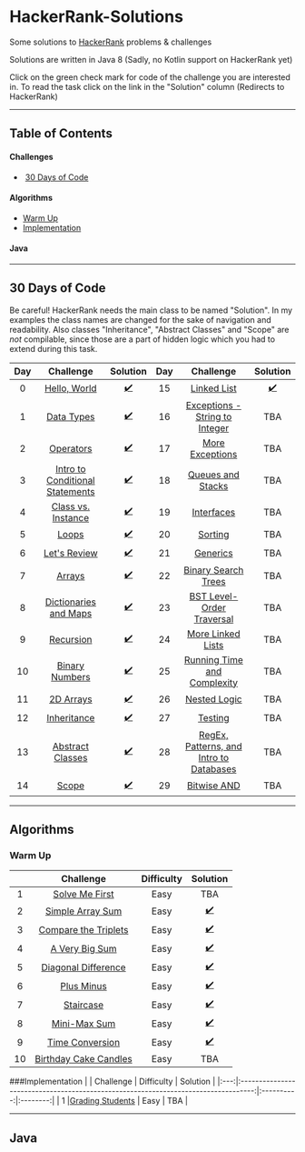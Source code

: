 # HackerRank-Solutions

Some solutions to [HackerRank](https://www.hackerrank.com/) problems & challenges

Solutions are written in Java 8 (Sadly, no Kotlin support on HackerRank yet)

Click on the green check mark for code of the challenge you are interested in. To read the task click on the link in the "Solution" column (Redirects to HackerRank)

***

## Table of Contents
#### Challenges
*  [30 Days of Code](#30-days-of-code)
#### Algorithms
*  [Warm Up](#warm-up)
*  [Implementation](#implementation)
#### Java

***

## 30 Days of Code

Be careful! HackerRank needs the main class to be named "Solution". In my examples the class names are changed for the sake of navigation and readability.
Also classes "Inheritance", "Abstract Classes" and "Scope" are *not* compilable, since those are a part of hidden logic which you had to extend during this task. 

| Day |                                       Challenge                                                   |                  Solution                                                         | Day |                                       Challenge                                                       |                                   Solution                                        |
|:---:|:-------------------------------------------------------------------------------------------------:|:---------------------------------------------------------------------------------:|:---:|:-----------------------------------------------------------------------------------------------------:|:---------------------------------------------------------------------------------:|
|  0  |[Hello, World](https://www.hackerrank.com/challenges/30-hello-world)                               |[:heavy_check_mark:](../blob/master/src/CodingChallenge/HelloWorld.java)           |  15 |[Linked List](https://www.hackerrank.com/challenges/30-linked-list)                                    |[:heavy_check_mark:](../blob/master/src/CodingChallenge/LinkedList.java)           |
|  1  |[Data Types](https://www.hackerrank.com/challenges/30-data-types)                                  |[:heavy_check_mark:](../blob/master/src/CodingChallenge/DataTypes.java)            |  16 |[Exceptions - String to Integer](https://www.hackerrank.com/challenges/30-exceptions-string-to-integer)|TBA|
|  2  |[Operators](https://www.hackerrank.com/challenges/30-operators)                                    |[:heavy_check_mark:](../blob/master/src/CodingChallenge/Operators.java)            |  17 |[More Exceptions](https://www.hackerrank.com/challenges/30-more-exceptions)                            |TBA|
|  3  |[Intro to Conditional Statements](https://www.hackerrank.com/challenges/30-conditional-statements) |[:heavy_check_mark:](../blob/master/src/CodingChallenge/ConditionalStatements.java)|  18 |[Queues and Stacks](https://www.hackerrank.com/challenges/30-queues-stacks)                            |TBA|
|  4  |[Class vs. Instance](https://www.hackerrank.com/challenges/30-class-vs-instance)                   |[:heavy_check_mark:](../blob/master/src/CodingChallenge/Person.java)               |  19 |[Interfaces](https://www.hackerrank.com/challenges/30-interfaces)                                      |TBA|
|  5  |[Loops](https://www.hackerrank.com/challenges/30-loops)                                            |[:heavy_check_mark:](../blob/master/src/CodingChallenge/Loops.java)                |  20 |[Sorting](https://www.hackerrank.com/challenges/30-sorting)                                            |TBA|
|  6  |[Let's Review](https://www.hackerrank.com/challenges/30-review-loop)                               |[:heavy_check_mark:](../blob/master/src/CodingChallenge/Review.java)               |  21 |[Generics](https://www.hackerrank.com/challenges/30-generics)                                          |TBA|
|  7  |[Arrays](https://www.hackerrank.com/challenges/30-arrays)                                          |[:heavy_check_mark:](../blob/master/src/CodingChallenge/Arrays.java)               |  22 |[Binary Search Trees](https://www.hackerrank.com/challenges/30-binary-search-trees)                    |TBA|
|  8  |[Dictionaries and Maps](https://www.hackerrank.com/challenges/30-dictionaries-and-maps)            |[:heavy_check_mark:](../blob/master/src/CodingChallenge/Maps.java)                 |  23 |[BST Level-Order Traversal](https://www.hackerrank.com/challenges/30-binary-trees)                     |TBA|
|  9  |[Recursion](https://www.hackerrank.com/challenges/30-recursion)                                    |[:heavy_check_mark:](../blob/master/src/CodingChallenge/Recursion.java)            |  24 |[More Linked Lists](https://www.hackerrank.com/challenges/30-linked-list-deletion)                     |TBA|
|  10 |[Binary Numbers](https://www.hackerrank.com/challenges/30-binary-numbers)                          |[:heavy_check_mark:](../blob/master/src/CodingChallenge/BinaryNumbers.java)        |  25 |[Running Time and Complexity](https://www.hackerrank.com/challenges/30-running-time-and-complexity)    |TBA|
|  11 |[2D Arrays](https://www.hackerrank.com/challenges/30-2d-arrays)                                    |[:heavy_check_mark:](../blob/master/src/CodingChallenge/Arrays2D.java)             |  26 |[Nested Logic](https://www.hackerrank.com/challenges/30-nested-logic)                                  |TBA|
|  12 |[Inheritance](https://www.hackerrank.com/challenges/30-inheritance)                                |[:heavy_check_mark:](../blob/master/src/CodingChallenge/Student.java)              |  27 |[Testing](https://www.hackerrank.com/challenges/30-testing)                                            |TBA|
|  13 |[Abstract Classes](https://www.hackerrank.com/challenges/30-abstract-classes)                      |[:heavy_check_mark:](../blob/master/src/CodingChallenge/MyBook.java)               |  28 |[RegEx, Patterns, and Intro to Databases](https://www.hackerrank.com/challenges/30-regex-patterns)     |TBA|
|  14 |[Scope](https://www.hackerrank.com/challenges/30-scope)                                            |[:heavy_check_mark:](../blob/master/src/CodingChallenge/Difference.java)           |  29 |[Bitwise AND](https://www.hackerrank.com/challenges/30-bitwise-and)                                    |TBA|

***

## Algorithms

### Warm Up
|     | Challenge                                                                          | Difficulty | Solution |
|:---:|:----------------------------------------------------------------------------------:|:----------:|:--------:|
|  1  |[Solve Me First](https://www.hackerrank.com/challenges/solve-me-first)              | Easy       | TBA      |
|  2  |[Simple Array Sum](https://www.hackerrank.com/challenges/simple-array-sum)          | Easy       |[:heavy_check_mark:](../blob/master/src/Algorithms/SimpleArraySum.java)|
|  3  |[Compare the Triplets](https://www.hackerrank.com/challenges/compare-the-triplets)  | Easy       |[:heavy_check_mark:](../blob/master/src/Algorithms/CompareTheTriplets.java)|
|  4  |[A Very Big Sum](https://www.hackerrank.com/challenges/a-very-big-sum)              | Easy       |[:heavy_check_mark:](../blob/master/src/Algorithms/AVeryBigSum.java)|
|  5  |[Diagonal Difference](https://www.hackerrank.com/challenges/diagonal-difference)    | Easy       |[:heavy_check_mark:](../blob/master/src/Algorithms/DiagonalDifference.java)|
|  6  |[Plus Minus](https://www.hackerrank.com/challenges/plus-minus)                      | Easy       |[:heavy_check_mark:](../blob/master/src/Algorithms/PlusMinus.java)|
|  7  |[Staircase](https://www.hackerrank.com/challenges/staircase)                        | Easy       |[:heavy_check_mark:](../blob/master/src/Algorithms/Staircase.java)|
|  8  |[Mini-Max Sum](https://www.hackerrank.com/challenges/mini-max-sum)                  | Easy       |[:heavy_check_mark:](../blob/master/src/Algorithms/MiniMaxSum.java)|
|  9  |[Time Conversion](https://www.hackerrank.com/challenges/time-conversion)            | Easy       |[:heavy_check_mark:](../blob/master/src/Algorithms/TimeConversion.java)|
|  10 |[Birthday Cake Candles](https://www.hackerrank.com/challenges/birthday-cake-candles)| Easy       | TBA      |

###Implementation
|     | Challenge                                                                          | Difficulty | Solution |
|:---:|:----------------------------------------------------------------------------------:|:----------:|:--------:|
|  1  |[Grading Students](https://www.hackerrank.com/challenges/grading)                   | Easy       | TBA      |

***

## Java